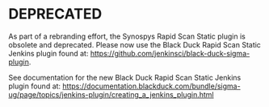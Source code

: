 <!--- Copyright (c) 2024 Synopsys, Inc. All rights reserved worldwide. --->

# DEPRECATED #

As part of a rebranding effort, the Synospys Rapid Scan Static plugin is obsolete and deprecated. Please now use the Black Duck Rapid Scan Static Jenkins plugin found at: https://github.com/jenkinsci/black-duck-sigma-plugin.

See documentation for the new Black Duck Rapid Scan Static Jenkins plugin found at: https://documentation.blackduck.com/bundle/sigma-ug/page/topics/jenkins-plugin/creating_a_jenkins_plugin.html
